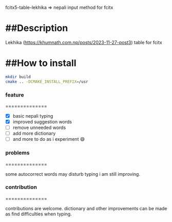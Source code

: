 fcitx5-table-lekhika =>  nepali input method for fcitx

##Description
==============
Lekhika (https://khumnath.com.np/posts/2023-11-27-post3) table for fcitx

##How to install
==============
```bash
mkdir build
cmake .. -DCMAKE_INSTALL_PREFIX=/usr
```

### feature
==============

- [x] basic nepali typing
- [x] improved suggestion words
- [ ] remove unneeded words
- [ ] add more dictionary
- [ ] and more to do as i experiment :smile:

### problems
==============

 some autocorrect words may disturb typing i am still improving.

### contribution
==============

contributions are welcome. dictionary and other improvements can be made as find difficulties when typing.
